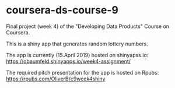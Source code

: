 # coursera-ds-course-9
Final project (week 4) of the "Developing Data Products" Course on Coursera.

This is a shiny app that generates random lottery numbers.

The app is currently (15.April 2019) hosted on shinyapss.io:  
https://obaumfeld.shinyapps.io/week4-assignment/ 

The required pitch presentation for the app is hosted on Rpubs:  
https://rpubs.com/OliverB/c9week4shiny
